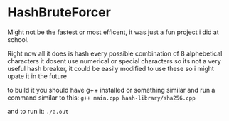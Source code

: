 # HashBruteForcer
Might not be the fastest or most efficent, it was just a fun project i did at school. 


Right now all it does is hash every possible combination of 8 alphebetical characters
it dosent use numerical or special characters so its not a very useful hash breaker, it could be easily modified to use these so i might upate it in the future

to build it you should have g++ installed or something similar 
and run a command similar to this: 
`g++ main.cpp hash-library/sha256.cpp`

and to run it: 
`./a.out`

